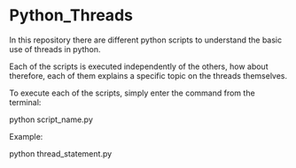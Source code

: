 # Python_Threads

In this repository there are different python scripts to understand the basic use of threads in python.

Each of the scripts is executed independently of the others, how about therefore, each of them explains a specific topic on the threads themselves.

To execute each of the scripts, simply enter the command from the terminal:

python script_name.py

Example:

  python thread_statement.py

